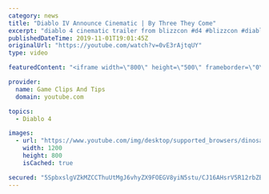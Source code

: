 ```yaml
---
category: news
title: "Diablo IV Announce Cinematic | By Three They Come"
excerpt: "diablo 4 cinematic trailer from blizzcon #d4 #blizzcon #diablo."
publishedDateTime: 2019-11-01T19:01:45Z
originalUrl: "https://youtube.com/watch?v=0vE3rAjtqUY"
type: video

featuredContent: "<iframe width=\"800\" height=\"500\" frameborder=\"0\" src=\"https://www.youtube.com/embed/0vE3rAjtqUY\" allow=\"accelerometer; autoplay; encrypted-media; gyroscope; picture-in-picture\" allowfullscreen></iframe>"

provider:
  name: Game Clips And Tips
  domain: youtube.com

topics:
  - Diablo 4

images:
  - url: "https://www.youtube.com/img/desktop/supported_browsers/dinosaur.png"
    width: 1200
    height: 800
    isCached: true

secured: "5SpbxslgVZkMZCCThuUtMgJ6vhyZX9FOEGV8yiN5stu/CJ16AHsrV5R12rbZB+3FXi8jgULqTRXmLnWmpxA5SxZjiApVK0L0hEZP8hz++9IBUB4b+wmyHfeT+SW7pyi6eWvKAjNmTEZ5CxePEIy8tWGzHFwHYpjhkOPkHMWoK7Gkl1mhAV6soUYp9I2yGsqqUSMG+Jc8hCzxwx27KxglN+XOm5o85PTnOieK+nMNtyZxC8dkh5+vPRnKer0UQI5IXaNS4+UFjsOcm+LHIHGEWIoFPjap8pGCsi0y1e/aDx2PIUAyWCpCCtpfty6+CsqyEmX0T0AtWytv16xnmkHFRHBTs/cONq1aldrds5b1NMMFc+RNJiCKLUcdaomrEXEGKxmWnflZtI7uUAiUDCZiAw==;xJaJGc1C1/YpkpzDbt8GZA=="
---
```


